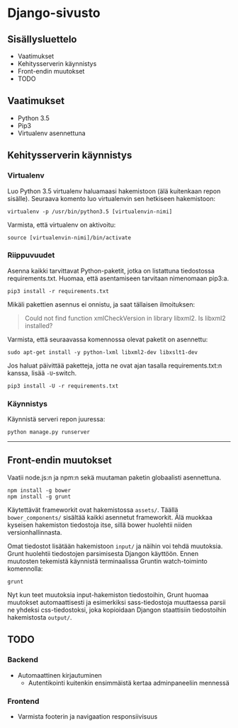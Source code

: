 Django-sivusto
==============

Sisällysluettelo
----------------
- Vaatimukset
- Kehitysserverin käynnistys
- Front-endin muutokset
- TODO

Vaatimukset
-----------
- Python 3.5
- Pip3
- Virtualenv asennettuna

Kehitysserverin käynnistys
--------------------------

### Virtualenv

Luo Python 3.5 virtualenv haluamaasi hakemistoon (älä kuitenkaan repon sisälle).
Seuraava komento luo virtualenvin sen hetkiseen hakemistoon:
```
virtualenv -p /usr/bin/python3.5 [virtualenvin-nimi]
```

Varmista, että virtualenv on aktivoitu:
```
source [virtualenvin-nimi]/bin/activate
```
### Riippuvuudet

Asenna kaikki tarvittavat Python-paketit, jotka on listattuna tiedostossa
requirements.txt. Huomaa, että asentamiseen tarvitaan nimenomaan pip3:a.
```
pip3 install -r requirements.txt
```

Mikäli pakettien asennus ei onnistu, ja saat tällaisen ilmoituksen:
> Could not find function xmlCheckVersion in library libxml2. Is libxml2 installed?

Varmista, että seuraavassa komennossa olevat paketit on asennettu:
```
sudo apt-get install -y python-lxml libxml2-dev libxslt1-dev
```

Jos haluat päivittää paketteja, jotta ne ovat ajan tasalla requirements.txt:n
kanssa, lisää `-U`-switch.
```
pip3 install -U -r requirements.txt
```
### Käynnistys

Käynnistä serveri repon juuressa:
```
python manage.py runserver
```

---

Front-endin muutokset
---------------------
Vaatii node.js:n ja npm:n sekä muutaman paketin globaalisti asennettuna.
```
npm install -g bower
npm install -g grunt
```

Käytettävät frameworkit ovat hakemistossa `assets/`. Täällä
`bower_components/` sisältää kaikki asennetut frameworkit. Älä muokkaa kyseisen
hakemiston tiedostoja itse, sillä bower huolehtii niiden versionhallinnasta.

Omat tiedostot lisätään hakemistoon `input/` ja näihin voi tehdä muutoksia.
Grunt huolehtii tiedostojen parsimisesta Djangon käyttöön. Ennen muutosten
tekemistä käynnistä terminaalissa Gruntin watch-toiminto komennolla:
```
grunt
```
Nyt kun teet muutoksia input-hakemiston tiedostoihin, Grunt huomaa muutokset
automaattisesti ja esimerkiksi sass-tiedostoja muuttaessa parsii ne yhdeksi
css-tiedostoksi, joka kopioidaan Djangon staattisiin tiedostoihin hakemistosta
`output/`.

TODO
----

### Backend
- Automaattinen kirjautuminen
    - Autentikointi kuitenkin ensimmäistä kertaa adminpaneeliin mennessä

### Frontend
- Varmista footerin ja navigaation responsiivisuus
